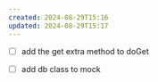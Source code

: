 ```yaml
---
created: 2024-08-29T15:16
updated: 2024-08-29T15:17
---
```

- [ ] add the get extra method to doGet
- [ ] add db class to mock

